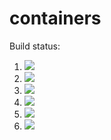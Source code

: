 # containers

Build status:

1. [![](https://github.com/ajholzer/containers/workflows/tests-fibonacci/badge.svg)](https://github.com/ajholzer/containers/actions?query=workflow%3Atests-fibonacci)
1. [![](https://github.com/ajholzer/containers/workflows/tests-range/badge.svg)](https://github.com/ajholzer/containers/actions?query=workflow%3Atests-range)
1. [![](https://github.com/ajholzer/containers/workflows/tests-BST/badge.svg)](https://github.com/ajholzer/containers/actions?query=workflow%3Atests-BST)
1. [![](https://github.com/ajholzer/containers/workflows/tests-BinaryTree/badge.svg)](https://github.com/ajholzer/containers/actions?query=workflow%3Atests-BinaryTree)
1. [![](https://github.com/ajholzer/containers/workflows/tests-AVLTree/badge.svg)](https://github.com/ajholzer/containers/actions?query=workflow%3Atests-AVLTree)
1. [![](https://github.com/ajholzer/containers/workflows/tests-heap/badge.svg)](https://github.com/ajholzer/containers/actions?query=workflow%3Atests-heap)
